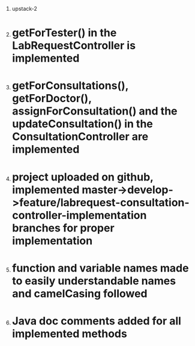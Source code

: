 1. upstack-2

2. # getForTester() in the LabRequestController is implemented

3. # getForConsultations(), getForDoctor(), assignForConsultation() and the updateConsultation() in the ConsultationController are implemented

4. # project uploaded on github, implemented master->develop->feature/labrequest-consultation-controller-implementation branches for proper implementation

5. # function and variable names made to easily understandable names and camelCasing followed

6. # Java doc comments added for all implemented methods
